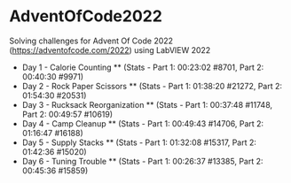 # AdventOfCode2022
Solving challenges for Advent Of Code 2022 (https://adventofcode.com/2022) using LabVIEW 2022

* Day 1 - Calorie Counting ** (Stats - Part 1: 00:23:02 #8701, Part 2: 00:40:30 #9971)
* Day 2 - Rock Paper Scissors ** (Stats - Part 1: 01:38:20 #21272, Part 2: 01:54:30 #20531)
* Day 3 - Rucksack Reorganization ** (Stats - Part 1: 00:37:48 #11748, Part 2: 00:49:57 #10619)
* Day 4 - Camp Cleanup ** (Stats - Part 1: 00:49:43  #14706, Part 2: 01:16:47  #16188)
* Day 5 - Supply Stacks ** (Stats - Part 1: 01:32:08  #15317, Part 2: 01:42:36  #15020)
* Day 6 - Tuning Trouble ** (Stats - Part 1: 00:26:37  #13385, Part 2: 00:45:36  #15859)
